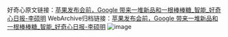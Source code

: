 好奇心原文链接：[苹果发布会前，Google 带来一堆新品和一根棒棒糖_智能_好奇心日报-李硕明](https://www.qdaily.com/articles/2900.html)
WebArchive归档链接：[苹果发布会前，Google 带来一堆新品和一根棒棒糖_智能_好奇心日报-李硕明](http://web.archive.org/web/20190623151628/https://www.qdaily.com/articles/2900.html)
![image](http://ww3.sinaimg.cn/large/007d5XDply1g3v6qqu8pxj30u04bt7wh)